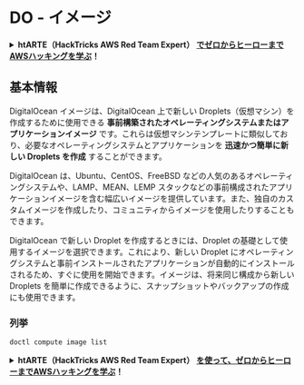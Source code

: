 # DO - イメージ

<details>

<summary><strong>htARTE（HackTricks AWS Red Team Expert）</strong> <a href="https://training.hacktricks.xyz/courses/arte"><strong>でゼロからヒーローまでAWSハッキングを学ぶ</strong></a><strong>！</strong></summary>

HackTricks をサポートする他の方法:

* **HackTricks で企業を宣伝したい**または **HackTricks をPDFでダウンロードしたい**場合は、[**SUBSCRIPTION PLANS**](https://github.com/sponsors/carlospolop)をチェックしてください！
* [**公式PEASS＆HackTricksスワッグ**](https://peass.creator-spring.com)を入手する
* [**The PEASS Family**](https://opensea.io/collection/the-peass-family)を発見し、独占的な[**NFTs**](https://opensea.io/collection/the-peass-family)コレクションを見つける
* 💬 [**Discordグループ**](https://discord.gg/hRep4RUj7f)または[**telegramグループ**](https://t.me/peass)に**参加**するか、**Twitter** 🐦 [**@hacktricks_live**](https://twitter.com/hacktricks_live)を**フォロー**する
* **ハッキングテクニックを共有するために、PRを** [**HackTricks**](https://github.com/carlospolop/hacktricks) **と** [**HackTricks Cloud**](https://github.com/carlospolop/hacktricks-cloud) **のGitHubリポジトリに提出してください。**

</details>

## 基本情報

DigitalOcean イメージは、DigitalOcean 上で新しい Droplets（仮想マシン）を作成するために使用できる **事前構築されたオペレーティングシステムまたはアプリケーションイメージ** です。これらは仮想マシンテンプレートに類似しており、必要なオペレーティングシステムとアプリケーションを **迅速かつ簡単に新しい Droplets を作成** することができます。

DigitalOcean は、Ubuntu、CentOS、FreeBSD などの人気のあるオペレーティングシステムや、LAMP、MEAN、LEMP スタックなどの事前構成されたアプリケーションイメージを含む幅広いイメージを提供しています。また、独自のカスタムイメージを作成したり、コミュニティからイメージを使用したりすることもできます。

DigitalOcean で新しい Droplet を作成するときには、Droplet の基礎として使用するイメージを選択できます。これにより、新しい Droplet にオペレーティングシステムと事前インストールされたアプリケーションが自動的にインストールされるため、すぐに使用を開始できます。イメージは、将来同じ構成から新しい Droplets を簡単に作成できるように、スナップショットやバックアップの作成にも使用できます。

### 列挙
```
doctl compute image list
```
<details>

<summary><strong>htARTE（HackTricks AWS Red Team Expert）</strong> <a href="https://training.hacktricks.xyz/courses/arte"><strong>を使って、ゼロからヒーローまでAWSハッキングを学ぶ</strong></a><strong>！</strong></summary>

HackTricks をサポートする他の方法:

* **HackTricks で企業を宣伝したい** または **HackTricks をPDFでダウンロードしたい** 場合は [**SUBSCRIPTION PLANS**](https://github.com/sponsors/carlospolop) をチェックしてください！
* [**公式PEASS＆HackTricksのグッズ**](https://peass.creator-spring.com)を入手する
* [**The PEASS Family**](https://opensea.io/collection/the-peass-family)、当社の独占的な [**NFTs**](https://opensea.io/collection/the-peass-family) コレクションを発見する
* **💬 [**Discord グループ**](https://discord.gg/hRep4RUj7f) に参加するか、[**telegram グループ**](https://t.me/peass) に参加するか、**Twitter** 🐦 [**@hacktricks_live**](https://twitter.com/hacktricks_live) をフォローする**
* **ハッキングテクニックを共有するために、PRを** [**HackTricks**](https://github.com/carlospolop/hacktricks) **と** [**HackTricks Cloud**](https://github.com/carlospolop/hacktricks-cloud) **のGitHubリポジトリに提出してください。**

</details>
